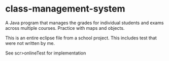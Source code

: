 # class-management-system
A Java program that manages the grades for individual students and exams across multiple courses. Practice with maps and objects. 

This is an entire eclipse file from a school project. This includes test that were not written by me.

See scr>onlineTest for implementation
